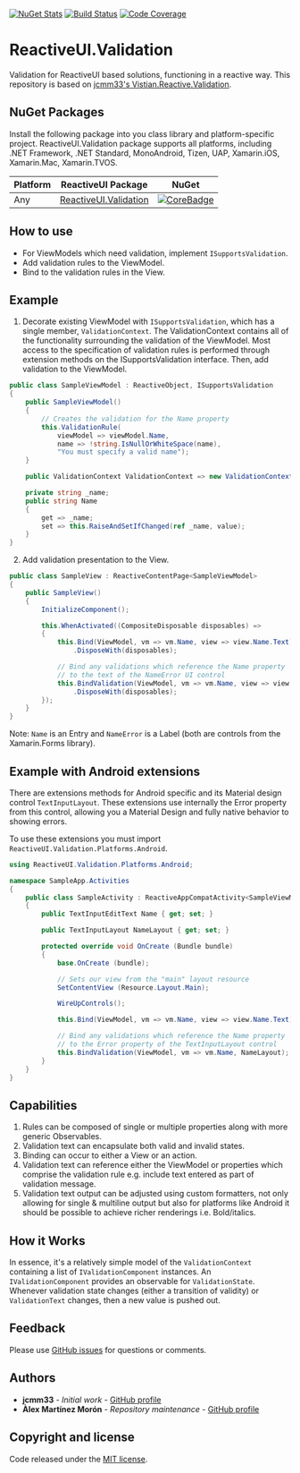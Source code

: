 [![NuGet Stats](https://img.shields.io/nuget/v/reactiveui.validation.svg)](https://www.nuget.org/packages/reactiveui.validation) [![Build Status](https://dev.azure.com/dotnet/ReactiveUI/_apis/build/status/ReactiveUI.Validation-CI)](https://dev.azure.com/dotnet/ReactiveUI/_build/latest?definitionId=11)  [![Code Coverage](https://codecov.io/gh/reactiveui/ReactiveUI.Validation/branch/master/graph/badge.svg)](https://codecov.io/gh/reactiveui/ReactiveUI.Validation)

# ReactiveUI.Validation

Validation for ReactiveUI based solutions, functioning in a reactive way. This repository is based on [jcmm33's Vistian.Reactive.Validation](https://github.com/jcmm33/ReactiveUI.Validation).

## NuGet Packages

Install the following package into you class library and platform-specific project. ReactiveUI.Validation package supports all platforms, including .NET Framework, .NET Standard, MonoAndroid, Tizen, UAP, Xamarin.iOS, Xamarin.Mac, Xamarin.TVOS.

| Platform          | ReactiveUI Package                  | NuGet                |
| ----------------- | ----------------------------------- | -------------------- |
| Any               | [ReactiveUI.Validation][CoreDoc]    | [![CoreBadge]][Core] |

[Core]: https://www.nuget.org/packages/ReactiveUI.Validation/
[CoreBadge]: https://img.shields.io/nuget/v/ReactiveUI.Validation.svg
[CoreDoc]: https://reactiveui.net/docs/handbook/user-input-validation/

## How to use

* For ViewModels which need validation, implement `ISupportsValidation`.
* Add validation rules to the ViewModel.
* Bind to the validation rules in the View.

## Example

1. Decorate existing ViewModel with `ISupportsValidation`, which has a single member, `ValidationContext`. The ValidationContext contains all of the functionality surrounding the validation of the ViewModel. Most access to the specification of validation rules is performed through extension methods on the ISupportsValidation interface. Then, add validation to the ViewModel.

```csharp
public class SampleViewModel : ReactiveObject, ISupportsValidation
{
    public SampleViewModel()
    {
        // Creates the validation for the Name property
        this.ValidationRule(
            viewModel => viewModel.Name,
            name => !string.IsNullOrWhiteSpace(name),
            "You must specify a valid name");
    }

    public ValidationContext ValidationContext => new ValidationContext();

    private string _name;
    public string Name
    {
        get => _name;
        set => this.RaiseAndSetIfChanged(ref _name, value);
    }
}
```

2. Add validation presentation to the View.

```csharp
public class SampleView : ReactiveContentPage<SampleViewModel>
{
    public SampleView()
    {
        InitializeComponent();

        this.WhenActivated((CompositeDisposable disposables) =>
        {
            this.Bind(ViewModel, vm => vm.Name, view => view.Name.Text)
                .DisposeWith(disposables);

            // Bind any validations which reference the Name property 
            // to the text of the NameError UI control
            this.BindValidation(ViewModel, vm => vm.Name, view => view.NameError.Text)
                .DisposeWith(disposables);
        });
    }
}
```
 Note: `Name` is an Entry and `NameError` is a Label (both are controls from the Xamarin.Forms library).

## Example with Android extensions

There are extensions methods for Android specific and its Material design control `TextInputLayout`. These extensions use internally the Error property from this control, allowing you a Material Design and fully native behavior to showing errors.

To use these extensions you must import `ReactiveUI.Validation.Platforms.Android`.

```csharp
using ReactiveUI.Validation.Platforms.Android;

namespace SampleApp.Activities
{
    public class SampleActivity : ReactiveAppCompatActivity<SampleViewModel>
    {
        public TextInputEditText Name { get; set; }

        public TextInputLayout NameLayout { get; set; }

        protected override void OnCreate (Bundle bundle)
        {
            base.OnCreate (bundle);

            // Sets our view from the "main" layout resource
            SetContentView (Resource.Layout.Main);

            WireUpControls();

            this.Bind(ViewModel, vm => vm.Name, view => view.Name.Text);

            // Bind any validations which reference the Name property 
            // to the Error property of the TextInputLayout control
            this.BindValidation(ViewModel, vm => vm.Name, NameLayout);
        }
    }
}
```

## Capabilities

1. Rules can be composed of single or multiple properties along with more generic Observables.
2. Validation text can encapsulate both valid and invalid states.
3. Binding can occur to either a View or an action.
4. Validation text can reference either the ViewModel or properties which comprise the validation rule e.g. include text entered as part of validation message.
5. Validation text output can be adjusted using custom formatters, not only allowing for single & multiline output but also for platforms like Android it should be possible to achieve richer renderings i.e. Bold/italics.

## How it Works

In essence, it's a relatively simple model of the `ValidationContext` containing a list of `IValidationComponent` instances. An `IValidationComponent` provides an observable for `ValidationState`. Whenever validation state changes (either a transition of validity) or `ValidationText` changes, then a new value is pushed out.

## Feedback

Please use [GitHub issues](https://github.com/reactiveui/ReactiveUI.Validation/issues) for questions or comments.

## Authors

* **jcmm33** - *Initial work* - [GitHub profile](https://github.com/jcmm33)
* **Àlex Martínez Morón** - *Repository maintenance* - [GitHub profile](https://github.com/alexmartinezm)

## Copyright and license

Code released under the [MIT license](https://opensource.org/licenses/MIT).
